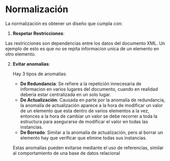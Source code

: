 # Normalización

La normalización es obtener un diseño que cumpla con:

1. **Respetar Restricciones**:

Las restricciones son dependencias entre los datos del documento XML. Un ejemplo de esto es que no se repita informacion unica de un elemento en otro elemento.

2. **Evitar anomalías**:

   Hay 3 tipos de anomalías:

   - **De Redundancia**: Se refiere a la repetición innecesaria de informacion en varios lugares del documento, cuando en realidad debería estar centralizada en un solo lugar.
   - **De Actualización**: Causada en parte por la anomalía de redundancia, la anomalía de actualización aparece a la hora de modificar un valor de un elemento que esta dentro de varios elementos a la vez, entonces a la hora de cambiar un valor se debe recorrer a toda la estructura para asegurarse de modificar el valor en todas las instancias.
   - **De Borrado**: Similar a la anomalía de actualización, pero al borrar un elemento hay que verificar que elimine todas sus instancias.

   Estas anomalías pueden evitarse mediante el uso de referencias, similar al comportamiento de una base de datos relacional



